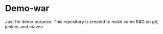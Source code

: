 # Demo-war
Just for demo purpose.
This repository is created to make some R&D on git, jenkins and maven.
